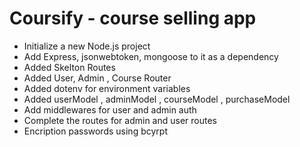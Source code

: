 # Coursify - course selling app

 - Initialize a new Node.js project
 - Add Express, jsonwebtoken, mongoose to it as a dependency 
 - Added Skelton Routes
 - Added User, Admin , Course Router
 - Added dotenv for environment variables 
 - Added userModel , adminModel , courseModel , purchaseModel
 - Add middlewares for user and admin auth
 - Complete the routes for admin and user routes 
 - Encription passwords using bcyrpt